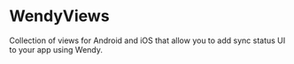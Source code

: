 # WendyViews
Collection of views for Android and iOS that allow you to add sync status UI to your app using Wendy.
